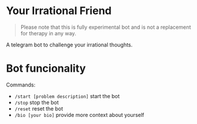 # Your Irrational Friend

> Please note that this is fully experimental bot and is not a replacement for therapy in any way.

A telegram bot to challenge your irrational thoughts.

# Bot funcionality
Commands:
- `/start [problem description]` start the bot
- `/stop` stop the bot
- `/reset` reset the bot
- `/bio [your bio]` provide more context about yourself
